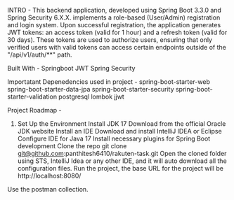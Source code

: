 INTRO - 
This backend application, developed using Spring Boot 3.3.0 and Spring Security 6.X.X.
implements a role-based (User/Admin) registration and login system.
Upon successful registration, the application generates JWT tokens: an access token (valid for 1 hour) and a refresh token (valid for 30 days).
These tokens are used to authorize users, ensuring that only verified users with valid tokens can access certain endpoints outside of the "/api/v1/auth/**" path.

Built With - 
Springboot
JWT
Spring Security

Importatant Depenedencies used in project -
spring-boot-starter-web
spring-boot-starter-data-jpa
spring-boot-starter-security
spring-boot-starter-validation
postgresql
lombok
jjwt

Project Roadmap -

1. Set Up the Environment
Install JDK 17
Download from the official Oracle JDK website
Install an IDE
Download and install IntelliJ IDEA or Eclipse
Configure IDE for Java 17
Install necessary plugins for Spring Boot development
Clone the repo
git clone git@github.com:panthitesh6410/rakuten-task.git
Open the cloned folder using STS, IntelliJ Idea or any other IDE, and it will auto download all the configuration files.
Run the project, the base URL for the project will be
http://localhost:8080/

Use the postman collection.
